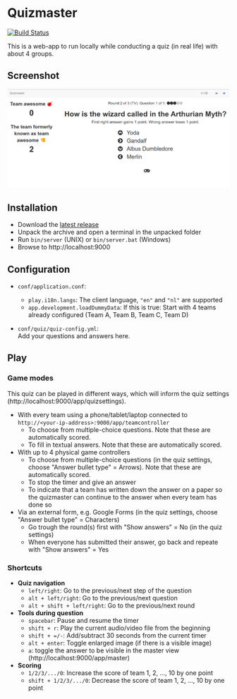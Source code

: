 Quizmaster
===============

[![Build Status](https://travis-ci.org/nymanjens/quizmaster.svg?branch=master)](https://travis-ci.org/nymanjens/quizmaster)

This is a web-app to run locally while conducting a quiz (in real life) with about 4 groups.

## Screenshot

![screenshot](screenshot.png "Screenshot")

## Installation

- Download the [latest release](https://github.com/nymanjens/quizmaster/releases)
- Unpack the archive and open a terminal in the unpacked folder
- Run `bin/server` (UNIX) or `bin/server.bat` (Windows)
- Browse to http://localhost:9000

## Configuration

- `conf/application.conf`:
    - `play.i18n.langs`: The client language, `"en"` and `"nl"` are supported
    - `app.development.loadDummyData`: If this is true: Start with 4 teams already configured (Team A, Team B, Team C, Team D)

- `conf/quiz/quiz-config.yml`:<br>
  Add your questions and answers here.

## Play

### Game modes

This quiz can be played in different ways, which will inform the quiz settings (http://localhost:9000/app/quizsettings).

- With every team using a phone/tablet/laptop connected to `http://<your-ip-address>:9000/app/teamcontroller`
    - To choose from multiple-choice questions. Note that these are automatically scored.
    - To fill in textual answers. Note that these are automatically scored.
- With up to 4 physical game controllers
    - To choose from multiple-choice questions (in the quiz settings, choose "Answer bullet type" = Arrows). Note that these are automatically scored.
    - To stop the timer and give an answer
    - To indicate that a team has written down the answer on a paper so the quizmaster can continue to the answer when every team has done so
- Via an external form, e.g. Google Forms (in the quiz settings, choose "Answer bullet type" = Characters)
    - Go trough the round(s) first with "Show answers" = No (in the quiz settings)
    - When everyone has submitted their answer, go back and repeate with "Show answers" = Yes

### Shortcuts

- **Quiz navigation**
  - `left/right`: Go to the previous/next step of the question
  - `alt + left/right`: Go to the previous/next question
  - `alt + shift + left/right`: Go to the previous/next round
- **Tools during question**
  - `spacebar`: Pause and resume the timer
  - `shift + r`: Play the current audio/video file from the beginning
  - `shift + =/-`: Add/subtract 30 seconds from the current timer
  - `alt + enter`: Toggle enlarged image (if there is a visible image)
  - `a`: toggle the answer to be visible in the master view (http://localhost:9000/app/master)
- **Scoring**
  - `1/2/3/.../0`: Increase the score of team 1, 2, ..., 10 by one point
  - `shift + 1/2/3/.../0`: Decrease the score of team 1, 2, ..., 10 by one point
